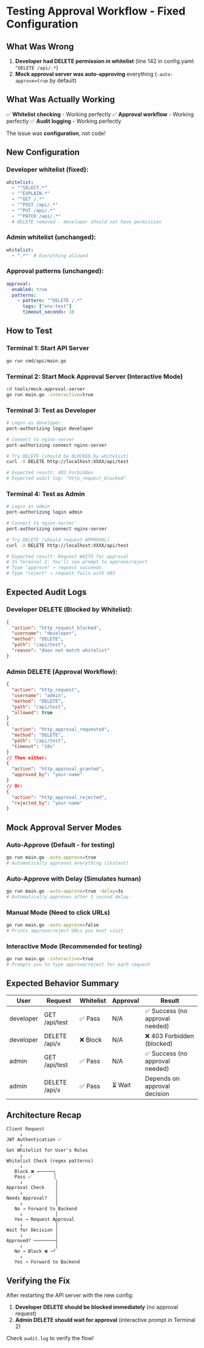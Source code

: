 # Testing Approval Workflow - Fixed Configuration

## What Was Wrong

1. **Developer had DELETE permission in whitelist** (line 142 in config.yaml: `^DELETE /api/.*`)
2. **Mock approval server was auto-approving** everything (`-auto-approve=true` by default)

## What Was Actually Working

✅ **Whitelist checking** - Working perfectly
✅ **Approval workflow** - Working perfectly
✅ **Audit logging** - Working perfectly

The issue was **configuration**, not code!

## New Configuration

### Developer whitelist (fixed):
```yaml
whitelist:
  - "^SELECT.*"
  - "^EXPLAIN.*"
  - "^GET /.*"
  - "^POST /api/.*"
  - "^PUT /api/.*"
  - "^PATCH /api/.*"
  # DELETE removed - developer should not have permission
```

### Admin whitelist (unchanged):
```yaml
whitelist:
  - ".*"  # Everything allowed
```

### Approval patterns (unchanged):
```yaml
approval:
  enabled: true
  patterns:
    - pattern: "^DELETE /.*"
      tags: ["env:test"]
      timeout_seconds: 10
```

## How to Test

### Terminal 1: Start API Server
```bash
go run cmd/api/main.go
```

### Terminal 2: Start Mock Approval Server (Interactive Mode)
```bash
cd tools/mock-approval-server
go run main.go -interactive=true
```

### Terminal 3: Test as Developer

```bash
# Login as developer
port-authorizing login developer

# Connect to nginx-server
port-authorizing connect nginx-server

# Try DELETE (should be BLOCKED by whitelist)
curl -X DELETE http://localhost:XXXX/api/test

# Expected result: 403 Forbidden
# Expected audit log: "http_request_blocked"
```

### Terminal 4: Test as Admin

```bash
# Login as admin
port-authorizing login admin

# Connect to nginx-server
port-authorizing connect nginx-server

# Try DELETE (should request APPROVAL)
curl -X DELETE http://localhost:XXXX/api/test

# Expected result: Request WAITS for approval
# In Terminal 2: You'll see prompt to approve/reject
# Type "approve" → request succeeds
# Type "reject" → request fails with 403
```

## Expected Audit Logs

### Developer DELETE (Blocked by Whitelist):
```json
{
  "action": "http_request_blocked",
  "username": "developer",
  "method": "DELETE",
  "path": "/api/test",
  "reason": "does not match whitelist"
}
```

### Admin DELETE (Approval Workflow):
```json
{
  "action": "http_request",
  "username": "admin",
  "method": "DELETE",
  "path": "/api/test",
  "allowed": true
}
{
  "action": "http_approval_requested",
  "method": "DELETE",
  "path": "/api/test",
  "timeout": "10s"
}
// Then either:
{
  "action": "http_approval_granted",
  "approved_by": "your-name"
}
// Or:
{
  "action": "http_approval_rejected",
  "rejected_by": "your-name"
}
```

## Mock Approval Server Modes

### Auto-Approve (Default - for testing)
```bash
go run main.go -auto-approve=true
# Automatically approves everything (instant)
```

### Auto-Approve with Delay (Simulates human)
```bash
go run main.go -auto-approve=true -delay=3s
# Automatically approves after 3 second delay
```

### Manual Mode (Need to click URLs)
```bash
go run main.go -auto-approve=false
# Prints approve/reject URLs you must visit
```

### Interactive Mode (Recommended for testing)
```bash
go run main.go -interactive=true
# Prompts you to type approve/reject for each request
```

## Expected Behavior Summary

| User      | Request        | Whitelist | Approval | Result                           |
|-----------|----------------|-----------|----------|----------------------------------|
| developer | GET /api/test  | ✅ Pass   | N/A      | ✅ Success (no approval needed)  |
| developer | DELETE /api/x  | ❌ Block  | N/A      | ❌ 403 Forbidden (blocked)       |
| admin     | GET /api/test  | ✅ Pass   | N/A      | ✅ Success (no approval needed)  |
| admin     | DELETE /api/x  | ✅ Pass   | ⏳ Wait  | Depends on approval decision     |

## Architecture Recap

```
Client Request
     ↓
JWT Authentication ✅
     ↓
Get Whitelist for User's Roles
     ↓
Whitelist Check (regex patterns)
     ↓
   Block ❌ ←─────┐
   Pass ✅        │
     ↓            │
Approval Check    │
     ↓            │
Needs Approval?   │
     ↓            │
   No → Forward to Backend
     ↓            │
   Yes → Request Approval
     ↓            │
Wait for Decision │
     ↓            │
Approved? ────────┤
     ↓            │
   No → Block ❌ ─┘
     ↓
   Yes → Forward to Backend
```

## Verifying the Fix

After restarting the API server with the new config:

1. **Developer DELETE should be blocked immediately** (no approval request)
2. **Admin DELETE should wait for approval** (interactive prompt in Terminal 2)

Check `audit.log` to verify the flow!

